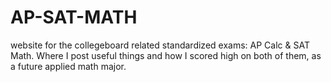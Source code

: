 # AP-SAT-MATH
website for the collegeboard related standardized exams: AP Calc &amp; SAT Math. Where I post useful things and how I scored high on both of them, as a future applied math major.
